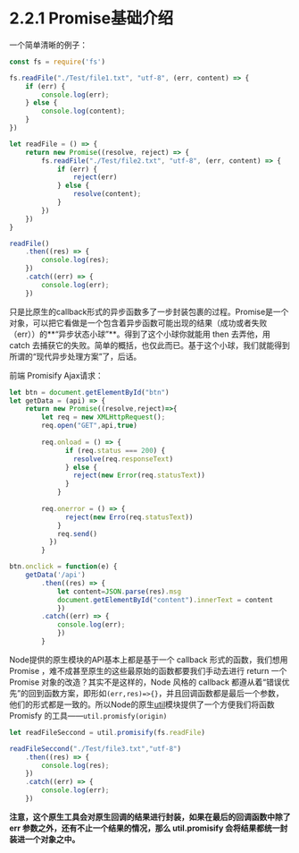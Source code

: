 # 2.2.1 Promise基础介绍

一个简单清晰的例子：

```js
const fs = require('fs')

fs.readFile("./Test/file1.txt", "utf-8", (err, content) => {
    if (err) {
        console.log(err);
    } else {
        console.log(content);
    }
})

let readFile = () => {
    return new Promise((resolve, reject) => {
        fs.readFile("./Test/file2.txt", "utf-8", (err, content) => {
            if (err) {
                reject(err)
            } else {
                resolve(content);
            }
        })
    })
}

readFile()
    .then((res) => {
        console.log(res);
    })
    .catch((err) => {
        console.log(err);
    })
```

只是比原生的callback形式的异步函数多了一步封装包裹的过程。Promise是一个对象，可以把它看做是一个包含着异步函数可能出现的结果（成功或者失败（err））的**“异步状态小球”**。得到了这个小球你就能用 then 去弄他，用 catch 去捕获它的失败。简单的概括，也仅此而已。基于这个小球，我们就能得到所谓的“现代异步处理方案”了，后话。

前端 Promisify Ajax请求：

```js
let btn = document.getElementById("btn")
let getData = (api) => {
    return new Promise((resolve,reject)=>{
        let req = new XMLHttpRequest();
        req.open("GET",api,true)
        
        req.onload = () => {
              if (req.status === 200) {
                resolve(req.responseText)
              } else {
                reject(new Error(req.statusText))
              }
            }
        
        req.onerror = () => {
              reject(new Erro(req.statusText))
            }
            req.send()
          })
        }

btn.onclick = function(e) {
    getData('/api')
        .then((res) => {
            let content=JSON.parse(res).msg
            document.getElementById("content").innerText = content
            })
        .catch((err) => {
            console.log(err);
            })
        }
```

Node提供的原生模块的API基本上都是基于一个 callback 形式的函数，我们想用 Promise ，难不成甚至原生的这些最原始的函数都要我们手动去进行 return 一个 Promise 对象的改造？其实不是这样的，Node 风格的 callback 都遵从着“错误优先”的回到函数方案，即形如`(err,res)=>{}`，并且回调函数都是最后一个参数，他们的形式都是一致的。所以Node的原生[util](http://nodejs.cn/api/util.html#util_util_promisify_original)模块提供了一个方便我们将函数 Promisfy 的工具——`util.promisfy(origin)`

```js
let readFileSeccond = util.promisify(fs.readFile)

readFileSeccond("./Test/file3.txt","utf-8")
    .then((res) => {
        console.log(res);
    })
    .catch((err) => {
        console.log(err);
    })
```

**注意，这个原生工具会对原生回调的结果进行封装，如果在最后的回调函数中除了 err 参数之外，还有不止一个结果的情况，那么 util.promisify 会将结果都统一封装进一个对象之中。**